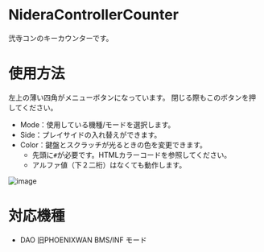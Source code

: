 # NideraControllerCounter
弐寺コンのキーカウンターです。

# 使用方法
左上の薄い四角がメニューボタンになっています。
閉じる際もこのボタンを押してください。

- Mode：使用している機種/モードを選択します。
- Side：プレイサイドの入れ替えができます。
- Color：鍵盤とスクラッチが光るときの色を変更できます。
  - 先頭に<code>#</code>が必要です。HTMLカラーコードを参照してください。
  - アルファ値（下２二桁）はなくても動作します。

![image](https://user-images.githubusercontent.com/10098082/184002567-990ee354-b970-4de0-93d6-4d9756fd0d4d.png)

# 対応機種
- DAO 旧PHOENIXWAN BMS/INF モード

